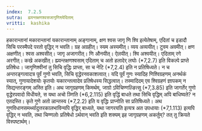 ```yaml
---
index:  7.2.5
sutra:  ह्म्यन्तक्षणश्वसजागृणिश्व्येदिताम्
vritti:  kashika 
---
```


हकारान्तानां मकारान्तानां यकारान्तानाम् अङ्गानाम्, क्षण श्वस जागृ णि श्वि इत्येतेषाम्, एदितां च इडादौ सिचि परस्मैपदे परतो वृद्धिर् न भवति। ग्रह अग्रहीत्। स्यम अस्यमीत्। व्यय अव्ययीत्। टुवम अवमीत्। क्षण अक्षणीत्। श्वस अश्वसीत्। जागृ अजागरीत्। णि औनयीत्। ऐलयीत्। श्वि अश्वयीत्। एदिताम् रगे अरगीत्। कखे अकखीत्। ह्म्यन्तक्षणश्वसाम् एदिताम् च अतो हलादेर् लघोः (*7,2.7) इति विकल्पे प्राप्ते प्रतिषेधः। जागृणिश्वीनां तु सिचि वृद्धिः प्राप्ता, सा च नेटि (*7,2.4) इति न प्रतिषिध्यते। न च अन्तरङ्गत्वादत्र पूर्वं गुणो भवति, सिचि वृद्धेरनवकाशत्वात्। यदि पूर्वं गुणः स्यादिह णिश्विग्रहणम् अनर्थकं स्यात्, गुणायादेशयोः कृतयोः यकारन्तत्वादेव प्रतिषेधस्य सिद्धत्वात्। तस्मादिदम् एव श्विग्रहणं ज्ञापकम् न सिद्यन्तरङ्गम् अस्ति इति। अथ जागृग्रहणम् किमर्थम्, जाग्रो ऽविचिण्णल्ङित्सु (*7,3.85) इति जागर्तेर् गुणो वृद्धेरपवादो विधीयते, स यथा अचो ञ्णिति (*6,2.115) इति वृद्धिं बाधते तथा सिचि वृद्धिम् अपि बाधिष्यते? न एतदस्ति। कृते गुणे अतो ल्रान्तस्य (*7,2.2) इति य वृद्धिः प्राप्नोति सा प्रतिषिध्यते। अथ गुणविधानसमर्थ्यादुत्तरकालभाविन्यपि वृद्धिर् बाध्यते, यथा जागरयति इत्यत्र अत उपधायाः (*7,1.113) इत्यपि वृद्धिर् न भवति, तथा चिण्णलोः प्रतिषेधो ऽर्थवान् भवति इति शक्यम् इह जागृग्रहणम् अकर्तुम्? तत् तु क्रियते विस्पष्टार्थम्।


